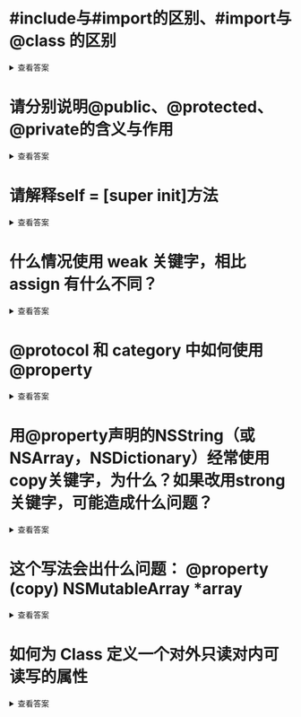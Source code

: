 
# #include与#import的区别、#import与@class 的区别
<details>
<summary>查看答案</summary>
  #include和#import都可以引入头文件，但是#import只会引入一次。#import虽然只会引入一次，但是还会导致相互引入的问题。@class可以在头文件引入类，类可以是不存在的，可以在头文件@class引入类，在.m用#import引入类实现从而解决循环引用的问题。
</details>

# 请分别说明@public、@protected、@private的含义与作用
<details>
<summary>查看答案</summary>
  @public代表可以在任何地方都可以被访问，@protected表示只能可以在子类和本类可以访问，@private表示只允许在本类允许访问
</details>

# 请解释self = [super init]方法
<details>
<summary>查看答案</summary>
  因为子类是继承与父类的，如果父类都初始化失败返回nil,那么子类也没有必要的执行下去了。其实是一种容错的处理。
</details>

# 什么情况使用 weak 关键字，相比 assign 有什么不同？
<details>
  <summary>查看答案</summary>
  当使用代理 或者声明@IBOutlet和不持有对象的时候可以使用weak关键词。weak是弱引用，只是用指针指向对应对象的内存地址，不会对对象进行引用技术加1。assign会将声明的基本变量放在栈区，交给系统自动管理内存。
</details>

# @protocol 和 category 中如何使用 @property
<details>
  <summary>查看答案</summary>
	@protocol中的@property和@category中的@property其实都是包含了set和get方法。对于@protocol所有实现协议的类都要实现对应@property属性的set和get方法。@category中的要自己实现set和get方法，虽然分类不支持属性，但是我们可以通过关联对象来实现。

  - @protocol

  ```objc
@protocol ProtocolA <NSObject>
@property (nonatomic, assign) int number;
@end

@interface ClassA : NSObject<ProtocolA>

@end

@implementation ClassA {
    int _number;
}

- (void)setNumber:(int)number {
    _number = number;
}

- (int)number {
    return _number;
}

```

```objc
@protocol ProtocolA <NSObject>
@property (nonatomic, assign) int number;
@end

@interface ClassA : NSObject<ProtocolA>

@end

@implementation ClassA
@synthesize number = _number;


@end

@interface AppDelegate ()

@end
```
我们看出来通过中间变量自己实现set和get方法和通过@synthesize关键字让系统自动生成都是可以的，不过还是使用@synthesize让系统自动生成set和get方法比较简单

- @category

```objc
@interface ClassA : NSObject
@end

@implementation ClassA
@end

@interface ClassA (Number)
@property (nonatomic, assign) int number;
@end

@implementation ClassA (Number)

- (int)number {
    return [objc_getAssociatedObject(self,@selector(number)) intValue];
}

- (void)setNumber:(int)number {
    objc_setAssociatedObject(self, @selector(number), @(number), OBJC_ASSOCIATION_RETAIN_NONATOMIC);
}

@end
```
我们可以通过`objc_getAssociatedObject`和`objc_setAssociatedObject`两个方法来为分类添加属性。
</details>

# 用@property声明的NSString（或NSArray，NSDictionary）经常使用copy关键字，为什么？如果改用strong关键字，可能造成什么问题？
<details>
  <summary>查看答案</summary>
  我们知道`copy`关键词是复制一份内存地址，用新的指针指向。是属于深拷贝，而用`strong`关键字是通过一个指针指向对象的内存地址，通过内存地址访问对象，是属于浅拷贝。对于`strong`声明的字符串 数组字典其他地方可以通过地址直接修改对象。
</details>

# 这个写法会出什么问题： @property (copy) NSMutableArray *array
<details>
<summary>查看答案</summary>
通过`copy`修饰的NSMutableArry对象变成了NSArray，这样在编译类型是NSMutableArray，在运行时是NSArray，这样我们在编译时候调用NSMutableArray方法是不报错的，但是在运行时候类型不一样从而导致崩溃发生。
</details>

# 如何为 Class 定义一个对外只读对内可读写的属性
<details>
<summary>查看答案</summary>
我们可以在.h文件声明属性用readonly关键词，在.m声明同样的属性用readwrite默认的关键词。

- .h

```objc
@interface ClassA : NSObject
@property (nonatomic, assign, readonly) int number;
@end
```
- .m

```objc
@interface ClassA ()
@property (nonatomic, assign) int number;
@end

@implementation ClassA
@end
```
</details>
